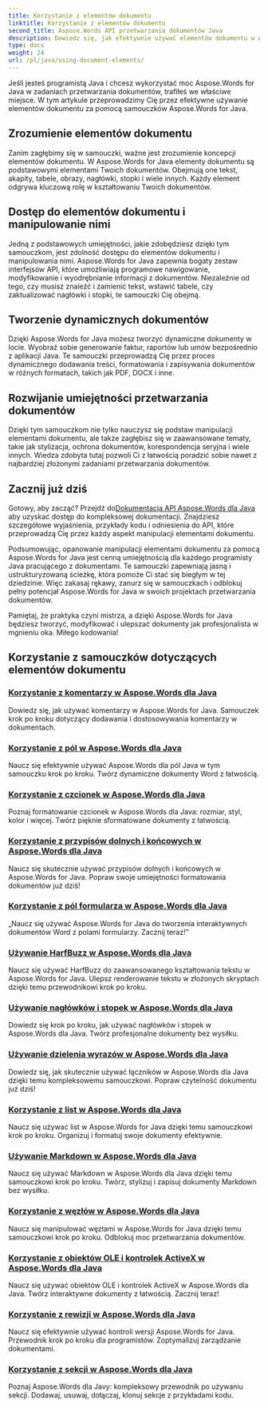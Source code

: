 ```yaml
---
title: Korzystanie z elementów dokumentu
linktitle: Korzystanie z elementów dokumentu
second_title: Aspose.Words API przetwarzania dokumentów Java
description: Dowiedz się, jak efektywnie używać elementów dokumentu w Aspose.Words dla Java dzięki naszym kompleksowym samouczkom. Popraw swoje umiejętności przetwarzania dokumentów Java już dziś!
type: docs
weight: 24
url: /pl/java/using-document-elements/
---
```


Jeśli jesteś programistą Java i chcesz wykorzystać moc Aspose.Words for Java w zadaniach przetwarzania dokumentów, trafiłeś we właściwe miejsce. W tym artykule przeprowadzimy Cię przez efektywne używanie elementów dokumentu za pomocą samouczków Aspose.Words for Java.

## Zrozumienie elementów dokumentu

Zanim zagłębimy się w samouczki, ważne jest zrozumienie koncepcji elementów dokumentu. W Aspose.Words for Java elementy dokumentu są podstawowymi elementami Twoich dokumentów. Obejmują one tekst, akapity, tabele, obrazy, nagłówki, stopki i wiele innych. Każdy element odgrywa kluczową rolę w kształtowaniu Twoich dokumentów.

## Dostęp do elementów dokumentu i manipulowanie nimi

Jedną z podstawowych umiejętności, jakie zdobędziesz dzięki tym samouczkom, jest zdolność dostępu do elementów dokumentu i manipulowania nimi. Aspose.Words for Java zapewnia bogaty zestaw interfejsów API, które umożliwiają programowe nawigowanie, modyfikowanie i wyodrębnianie informacji z dokumentów. Niezależnie od tego, czy musisz znaleźć i zamienić tekst, wstawić tabele, czy zaktualizować nagłówki i stopki, te samouczki Cię obejmą.

## Tworzenie dynamicznych dokumentów

Dzięki Aspose.Words for Java możesz tworzyć dynamiczne dokumenty w locie. Wyobraź sobie generowanie faktur, raportów lub umów bezpośrednio z aplikacji Java. Te samouczki przeprowadzą Cię przez proces dynamicznego dodawania treści, formatowania i zapisywania dokumentów w różnych formatach, takich jak PDF, DOCX i inne.

## Rozwijanie umiejętności przetwarzania dokumentów

Dzięki tym samouczkom nie tylko nauczysz się podstaw manipulacji elementami dokumentu, ale także zagłębisz się w zaawansowane tematy, takie jak stylizacja, ochrona dokumentów, korespondencja seryjna i wiele innych. Wiedza zdobyta tutaj pozwoli Ci z łatwością poradzić sobie nawet z najbardziej złożonymi zadaniami przetwarzania dokumentów.

## Zacznij już dziś

 Gotowy, aby zacząć? Przejdź do[Dokumentacja API Aspose.Words dla Java](https://reference.aspose.com/words/java/) aby uzyskać dostęp do kompleksowej dokumentacji. Znajdziesz szczegółowe wyjaśnienia, przykłady kodu i odniesienia do API, które przeprowadzą Cię przez każdy aspekt manipulacji elementami dokumentu.

Podsumowując, opanowanie manipulacji elementami dokumentu za pomocą Aspose.Words for Java jest cenną umiejętnością dla każdego programisty Java pracującego z dokumentami. Te samouczki zapewniają jasną i ustrukturyzowaną ścieżkę, która pomoże Ci stać się biegłym w tej dziedzinie. Więc zakasaj rękawy, zanurz się w samouczkach i odblokuj pełny potencjał Aspose.Words for Java w swoich projektach przetwarzania dokumentów.

Pamiętaj, że praktyka czyni mistrza, a dzięki Aspose.Words for Java będziesz tworzyć, modyfikować i ulepszać dokumenty jak profesjonalista w mgnieniu oka. Miłego kodowania!

## Korzystanie z samouczków dotyczących elementów dokumentu
### [Korzystanie z komentarzy w Aspose.Words dla Java](./using-comments/)
Dowiedz się, jak używać komentarzy w Aspose.Words for Java. Samouczek krok po kroku dotyczący dodawania i dostosowywania komentarzy w dokumentach.
### [Korzystanie z pól w Aspose.Words dla Java](./using-fields/)
Naucz się efektywnie używać Aspose.Words dla pól Java w tym samouczku krok po kroku. Twórz dynamiczne dokumenty Word z łatwością.
### [Korzystanie z czcionek w Aspose.Words dla Java](./using-fonts/)
Poznaj formatowanie czcionek w Aspose.Words dla Java: rozmiar, styl, kolor i więcej. Twórz pięknie sformatowane dokumenty z łatwością.
### [Korzystanie z przypisów dolnych i końcowych w Aspose.Words dla Java](./using-footnotes-and-endnotes/)
Naucz się skutecznie używać przypisów dolnych i końcowych w Aspose.Words for Java. Popraw swoje umiejętności formatowania dokumentów już dziś!
### [Korzystanie z pól formularza w Aspose.Words dla Java](./using-form-fields/)
„Naucz się używać Aspose.Words for Java do tworzenia interaktywnych dokumentów Word z polami formularzy. Zacznij teraz!”
### [Używanie HarfBuzz w Aspose.Words dla Java](./using-harfbuzz/)
Naucz się używać HarfBuzz do zaawansowanego kształtowania tekstu w Aspose.Words for Java. Ulepsz renderowanie tekstu w złożonych skryptach dzięki temu przewodnikowi krok po kroku.
### [Używanie nagłówków i stopek w Aspose.Words dla Java](./using-headers-and-footers/)
Dowiedz się krok po kroku, jak używać nagłówków i stopek w Aspose.Words dla Java. Twórz profesjonalne dokumenty bez wysiłku.
### [Używanie dzielenia wyrazów w Aspose.Words dla Java](./using-hyphenation/)
Dowiedz się, jak skutecznie używać łączników w Aspose.Words dla Java dzięki temu kompleksowemu samouczkowi. Popraw czytelność dokumentu już dziś!
### [Korzystanie z list w Aspose.Words dla Java](./using-lists/)
Naucz się używać list w Aspose.Words for Java dzięki temu samouczkowi krok po kroku. Organizuj i formatuj swoje dokumenty efektywnie.
### [Używanie Markdown w Aspose.Words dla Java](./using-markdown/)
Naucz się używać Markdown w Aspose.Words dla Java dzięki temu samouczkowi krok po kroku. Twórz, stylizuj i zapisuj dokumenty Markdown bez wysiłku.
### [Korzystanie z węzłów w Aspose.Words dla Java](./using-nodes/)
Naucz się manipulować węzłami w Aspose.Words for Java dzięki temu samouczkowi krok po kroku. Odblokuj moc przetwarzania dokumentów.
### [Korzystanie z obiektów OLE i kontrolek ActiveX w Aspose.Words dla Java](./using-ole-objects-and-activex/)
Naucz się używać obiektów OLE i kontrolek ActiveX w Aspose.Words dla Java. Twórz interaktywne dokumenty z łatwością. Zacznij teraz!
### [Korzystanie z rewizji w Aspose.Words dla Java](./using-revisions/)
Naucz się efektywnie używać kontroli wersji Aspose.Words for Java. Przewodnik krok po kroku dla programistów. Zoptymalizuj zarządzanie dokumentami.
### [Korzystanie z sekcji w Aspose.Words dla Java](./using-sections/)
Poznaj Aspose.Words dla Javy: kompleksowy przewodnik po używaniu sekcji. Dodawaj, usuwaj, dołączaj, klonuj sekcje z przykładami kodu.